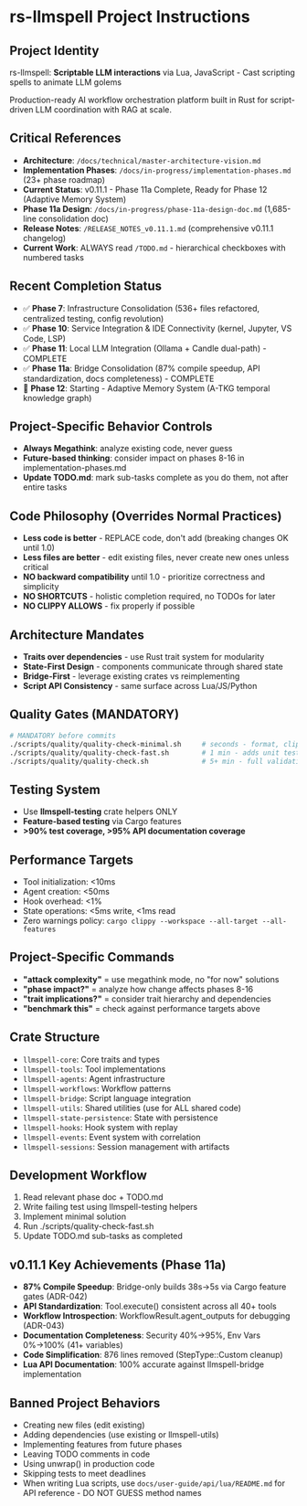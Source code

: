 # rs-llmspell Project Instructions

## Project Identity
rs-llmspell: **Scriptable LLM interactions** via Lua, JavaScript - Cast scripting spells to animate LLM golems

Production-ready AI workflow orchestration platform built in Rust for script-driven LLM coordination with RAG at scale.

## Critical References
- **Architecture**: `/docs/technical/master-architecture-vision.md`
- **Implementation Phases**: `/docs/in-progress/implementation-phases.md` (23+ phase roadmap)
- **Current Status**: v0.11.1 - Phase 11a Complete, Ready for Phase 12 (Adaptive Memory System)
- **Phase 11a Design**: `/docs/in-progress/phase-11a-design-doc.md` (1,685-line consolidation doc)
- **Release Notes**: `/RELEASE_NOTES_v0.11.1.md` (comprehensive v0.11.1 changelog)
- **Current Work**: ALWAYS read `/TODO.md` - hierarchical checkboxes with numbered tasks

## Recent Completion Status
- ✅ **Phase 7**: Infrastructure Consolidation (536+ files refactored, centralized testing, config revolution)
- ✅ **Phase 10**: Service Integration & IDE Connectivity (kernel, Jupyter, VS Code, LSP)
- ✅ **Phase 11**: Local LLM Integration (Ollama + Candle dual-path) - COMPLETE
- ✅ **Phase 11a**: Bridge Consolidation (87% compile speedup, API standardization, docs completeness) - COMPLETE
- 🚧 **Phase 12**: Starting - Adaptive Memory System (A-TKG temporal knowledge graph)

## Project-Specific Behavior Controls
- **Always Megathink**: analyze existing code, never guess
- **Future-based thinking**: consider impact on phases 8-16 in implementation-phases.md
- **Update TODO.md**: mark sub-tasks complete as you do them, not after entire tasks

## Code Philosophy (Overrides Normal Practices)
- **Less code is better** - REPLACE code, don't add (breaking changes OK until 1.0)
- **Less files are better** - edit existing files, never create new ones unless critical
- **NO backward compatibility** until 1.0 - prioritize correctness and simplicity
- **NO SHORTCUTS** - holistic completion required, no TODOs for later
- **NO CLIPPY ALLOWS** - fix properly if possible

## Architecture Mandates
- **Traits over dependencies** - use Rust trait system for modularity
- **State-First Design** - components communicate through shared state
- **Bridge-First** - leverage existing crates vs reimplementing
- **Script API Consistency** - same surface across Lua/JS/Python

## Quality Gates (MANDATORY)
```bash
# MANDATORY before commits
./scripts/quality/quality-check-minimal.sh     # seconds - format, clippy, compile
./scripts/quality/quality-check-fast.sh        # 1 min - adds unit tests & docs  
./scripts/quality/quality-check.sh             # 5+ min - full validation
```

## Testing System
- Use **llmspell-testing** crate helpers ONLY
- **Feature-based testing** via Cargo features
- **>90% test coverage, >95% API documentation coverage**

## Performance Targets
- Tool initialization: <10ms
- Agent creation: <50ms  
- Hook overhead: <1%
- State operations: <5ms write, <1ms read
- Zero warnings policy: `cargo clippy --workspace --all-target --all-features`

## Project-Specific Commands
- **"attack complexity"** = use megathink mode, no "for now" solutions
- **"phase impact?"** = analyze how change affects phases 8-16
- **"trait implications?"** = consider trait hierarchy and dependencies
- **"benchmark this"** = check against performance targets above

## Crate Structure
- `llmspell-core`: Core traits and types
- `llmspell-tools`: Tool implementations  
- `llmspell-agents`: Agent infrastructure
- `llmspell-workflows`: Workflow patterns
- `llmspell-bridge`: Script language integration
- `llmspell-utils`: Shared utilities (use for ALL shared code)
- `llmspell-state-persistence`: State with persistence
- `llmspell-hooks`: Hook system with replay
- `llmspell-events`: Event system with correlation
- `llmspell-sessions`: Session management with artifacts

## Development Workflow
1. Read relevant phase doc + TODO.md
2. Write failing test using llmspell-testing helpers
3. Implement minimal solution
4. Run ./scripts/quality-check-fast.sh
5. Update TODO.md sub-tasks as completed

## v0.11.1 Key Achievements (Phase 11a)
- **87% Compile Speedup**: Bridge-only builds 38s→5s via Cargo feature gates (ADR-042)
- **API Standardization**: Tool.execute() consistent across all 40+ tools
- **Workflow Introspection**: WorkflowResult.agent_outputs for debugging (ADR-043)
- **Documentation Completeness**: Security 40%→95%, Env Vars 0%→100% (41+ variables)
- **Code Simplification**: 876 lines removed (StepType::Custom cleanup)
- **Lua API Documentation**: 100% accurate against llmspell-bridge implementation

## Banned Project Behaviors
- Creating new files (edit existing)
- Adding dependencies (use existing or llmspell-utils)
- Implementing features from future phases
- Leaving TODO comments in code
- Using unwrap() in production code
- Skipping tests to meet deadlines
- When writing Lua scripts, use `docs/user-guide/api/lua/README.md` for API reference - DO NOT GUESS method names